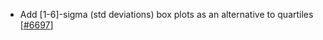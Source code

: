 - Add [1-6]-sigma (std deviations) box plots as an alternative to quartiles [[#6697](https://github.com/plotly/plotly.js/issues/6697)]